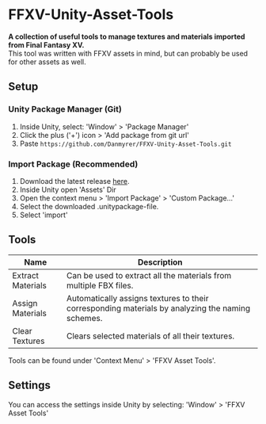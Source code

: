 # FFXV-Unity-Asset-Tools

**A collection of useful tools to manage textures and materials imported from Final Fantasy XV.**  
This tool was written with FFXV assets in mind, but can probably be used for other assets as well.

## Setup


### Unity Package Manager (Git)

1. Inside Unity, select: 'Window' > 'Package Manager'
2. Click the plus ('+') icon > 'Add package from git url'
3. Paste `https://github.com/Danmyrer/FFXV-Unity-Asset-Tools.git`

### Import Package **(Recommended)**

1. Download the latest release [here](https://github.com/Danmyrer/FFXV-Unity-Asset-Tools/releases/latest).
2. Inside Unity open 'Assets' Dir
3. Open the context menu > 'Import Package' > 'Custom Package...'
4. Select the downloaded .unitypackage-file.
5. Select 'import'

## Tools

|Name|Description|
|---|---|
|Extract Materials|Can be used to extract all the materials from multiple FBX files.|
|Assign Materials|Automatically assigns textures to their corresponding materials by analyzing the naming schemes.|
|Clear Textures|Clears selected materials of all their textures.|

Tools can be found under 'Context Menu' > 'FFXV Asset Tools'.


## Settings
You can access the settings inside Unity by selecting: 'Window' > 'FFXV Asset Tools'
